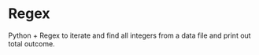# Regex
Python + Regex to iterate and find all integers from a data file and print out total outcome.

